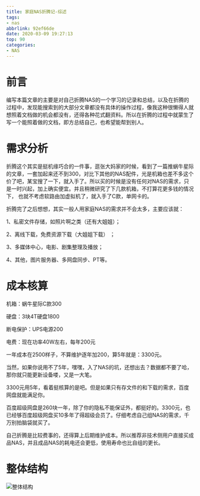 ```yaml
---
title: 家庭NAS折腾记-综述
tags: 
- nas
abbrlink: 92ef66de
date: 2020-03-09 19:27:13
top: 90
categories: 
- NAS
---
```


# 前言

编写本篇文章的主要是对自己折腾NAS的一个学习的记录和总结，以及在折腾的过程中，发现能搜索到的大部分文章都没有具体的操作过程，像我这种很懒得人就想照着文档做的机会都没有，还得各种花式翻资料。所以在折腾的过程中就蒙生了写一个能照着做的文档，即方总结自己，也希望能帮到别人。

<!-- more -->

# 需求分析

折腾这个其实是挺机缘巧合的一件事，逛张大妈家的时候，看到了一篇推蜗牛星际的文章，一套加起来还不到300，对比下其他的NAS配件，光是机箱也差不多这个价了吧，某宝搜了一下，就入手了。所以买的时候是没有任何对NAS的需求，只是一时兴起，加上确实便宜。并且稍微研究了下几款机箱，不打算花更多钱的情况下， 也就不考虑软路由加虚拟机了，就入手了C款，单网卡的。

折腾完了之后想想，其实一般人用家庭NAS的需求并不会太多，主要应该就：

1、私密文件存储，如照片啊之类（还有大姐姐）；

2、离线下载，免费资源下载（大姐姐下载） ；

3、多媒体中心，电影、剧集整理及播放；

4、其他，图片服务器、多网盘同步、PT等。

# 成本核算

机箱：蜗牛星际C款300

硬盘：3块4T硬盘1800

断电保护：UPS电源200

电费：现在功率40W左右，每年200元

一年成本在2500样子，不算维护逐年加200，算5年就是：3300元。

当然，如果你说用不了5年，嘿嘿，入了NAS的坑，还想出去？数据都不要了哈，那你就只能更新设备喽，又是一大笔。

3300元用5年，看着挺核算的是吧。但是如果只有存文件的和下载的需求，百度网盘就能满足你。

百度超级网盘是260块一年，除了你的隐私不能保证外，都挺好的。3300元，也已经够百度超级网盘买10多年了得超级会员了。仔细考虑自己组NAS的需求，千万别拍脑袋就买了。

自己折腾是比较费事的，还得算上后期维护成本。所以推荐非技术侧用户直接买成品NAS，并且成品NAS的耗电还会更低，使用寿命也比自组的更长。

# 整体结构

![整体结构]( https://nextcloud.cc2048.top:8443/s/H7CZKmdxjdgxR9q/preview "点击查看大图") 